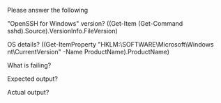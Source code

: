 Please answer the following

"OpenSSH for Windows" version?
 ((Get-Item (Get-Command sshd).Source).VersionInfo.FileVersion) 

OS details?
 ((Get-ItemProperty "HKLM:\SOFTWARE\Microsoft\Windows nt\CurrentVersion\" -Name ProductName).ProductName) 

What is failing?

Expected output?

Actual output?
